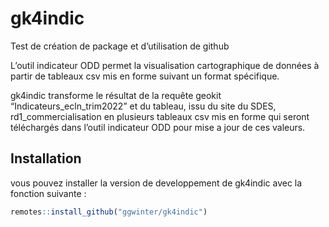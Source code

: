 
<!-- README.md is generated from README.Rmd. Please edit that file -->

# gk4indic

<!-- badges: start -->
<!-- badges: end -->

Test de création de package et d’utilisation de github

L’outil indicateur ODD permet la visualisation cartographique de données
à partir de tableaux csv mis en forme suivant un format spécifique.

gk4indic transforme le résultat de la requête geokit
“Indicateurs\_ecln\_trim2022” et du tableau, issu du site du SDES,
rd1\_commercialisation en plusieurs tableaux csv mis en forme qui seront
téléchargés dans l’outil indicateur ODD pour mise a jour de ces valeurs.

## Installation

vous pouvez installer la version de developpement de gk4indic avec la
fonction suivante :

``` r
remotes::install_github("ggwinter/gk4indic")
```
